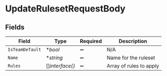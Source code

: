 # UpdateRulesetRequestBody


## Fields

| Field                   | Type                    | Required                | Description             |
| ----------------------- | ----------------------- | ----------------------- | ----------------------- |
| `IsTeamDefault`         | **bool*                 | :heavy_minus_sign:      | N/A                     |
| `Name`                  | **string*               | :heavy_minus_sign:      | Name for the ruleset    |
| `Rules`                 | []*interface{}*         | :heavy_minus_sign:      | Array of rules to apply |